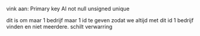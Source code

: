 vink aan:
Primary key
AI
not null
unsigned
unique



dit is om maar 1 bedrijf maar 1 id te geven zodat we altijd met dit id 1 bedrijf vinden en niet meerdere. schilt verwarring